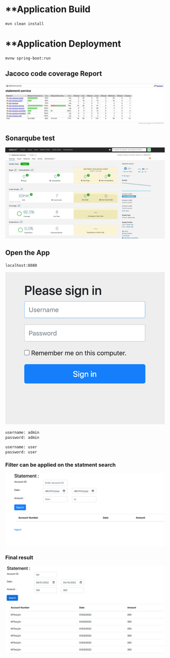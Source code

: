 # **Application Build
``mvn clean install``

# **Application Deployment
``mvnw spring-boot:run``

## Jacoco code coverage Report
![Diagram](./codecoverage.JPG)

## Sonarqube test
![Diagram](./sonarqube.jpeg)

## Open the App
``localhost:8080``

![Diagram](./1.png)
```
username: admin
password: admin
```

```
username: user
password: user
```
### Filter can be applied on the statment search

![Diagram](./2.png)

### Final result
![Diagram](./3.png)

